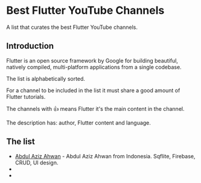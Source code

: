 # Best Flutter YouTube Channels
A list that curates the best Flutter YouTube channels.

## Introduction
Flutter is an open source framework by Google for building beautiful, natively compiled, multi-platform applications from a single codebase.

The list is alphabetically sorted.

For a channel to be included in the list it must share a good amount of Flutter tutorials.

The channels with :+1: means Flutter it's the main content in the channel.

The description has: author, Flutter content and language.

## The list
- [Abdul Aziz Ahwan](https://www.youtube.com/channel/UCQUfwiydQHf0u4Gb6uT-hyA) - Abdul Aziz Ahwan from Indonesia. Sqflite, Firebase, CRUD, UI design.
- 
- 
